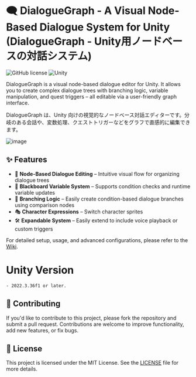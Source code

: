 # 🗨️ DialogueGraph - A Visual Node-Based Dialogue System for Unity (DialogueGraph - Unity用ノードベースの対話システム)


![GitHub license](https://img.shields.io/badge/license-MIT-blue.svg) 
![Unity](https://img.shields.io/badge/Unity-2021.3%2B-orange)

DialogueGraph is a visual node-based dialogue editor for Unity. It allows you to create complex dialogue trees with branching logic, variable manipulation, and quest triggers – all editable via a user-friendly graph interface.


DialogueGraph は、Unity 向けの視覚的なノードベース対話エディターです。分岐のある会話や、変数処理、クエストトリガーなどをグラフで直感的に編集できます。

![image](https://github.com/user-attachments/assets/1abb376d-82ad-48ca-a0a3-0fc0b2f34b44)

## ✨ Features

- 🧩 **Node-Based Dialogue Editing** – Intuitive visual flow for organizing dialogue trees
- 🧠 **Blackboard Variable System** – Supports condition checks and runtime variable updates
- 🔁 **Branching Logic** – Easily create condition-based dialogue branches using comparison nodes
- 🎭 **Character Expressions** – Switch character sprites
- 🛠️ **Expandable System** – Easily extend to include voice playback or custom triggers

For detailed setup, usage, and advanced configurations, please refer to the [Wiki](https://github.com/dennis112999/Dialogue-Graph/wiki).

# Unity Version
    - 2022.3.36f1 or later.

## 🤝 Contributing

If you'd like to contribute to this project, please fork the repository and submit a pull request. Contributions are welcome to improve functionality, add new features, or fix bugs.

## 📝 License

This project is licensed under the MIT License. See the [LICENSE](LICENSE) file for more details.
